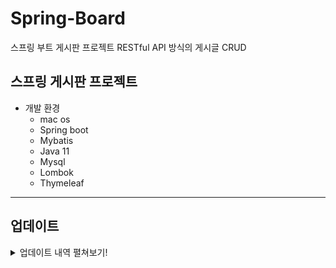 # Spring-Board
 스프링 부트 게시판 프로젝트
 RESTful API 방식의 게시글 CRUD
 
## 스프링 게시판 프로젝트

- 개발 환경
  - mac os
  - Spring boot
  - Mybatis
  - Java 11 
  - Mysql
  - Lombok
  - Thymeleaf

---------------------

## 업데이트
<details>
  <summary>업데이트 내역 펼쳐보기!</summary>
 
- 4월 14일
> 프로젝트 세팅, 생성

- 4월 15일
> Mybatis mapper.xml 활용하여 쿼리문 작성
> 
> 기본적인 게시물 생성, 리스트 받아오기(테이블), 수정, 삭제 구현 (CRUD)

- 4월 16일
> Thymeleaf fragments(nav,head) 작성

- 4월 18일
> bootstrap 연결, nav, head 파일 부트스트랩 적용
> 
> list view page 업데이트


- 4월 19일
> paging 처리하여 board list 불러오기 작성
> 
> pagination 작성 (java)
>  
> pagination view 작업중
> > startPage ~ endPage 까지 페이지 번호 불러오기 완성
> > 
> > 페이지 번호 현재 모두 1로 표시 (추가 작업 필요)
> > 
> > 이전, 이후 버튼 표시 안됨

- 4월 20일
> pagination 완성 
>
> 개별 게시글 get view 페이지 생성

- 4월 21일
> 생성된 개별 게시글을 게시판 목록에서 제목 클릭시 연결
> 
> 생성된 게시물에 목록, 수정, 삭제 페이지 연결
> 
> BoardController에서 페이지 get, update, delete 요청 url을 @PathVariable에서 @RequestParam으로 교체
> > ex) board/delete/{bno} => board/delete?bno={bno}

- 4월 22일
> 게시판 댓글 기능 추가(미완성) => 비동기 AJAX 방식
> 
> mapper, service, view(html) 작성
> 
> view에 AJAX js 설정 필요

- 4월 25일
> ReplyController (RestController)
>
> 댓글 ajax get, post로 작성, 리스트 받아기 완성
> 
> delete, update(put) 작성중

- 4월 26일
> 댓글 수정, 삭제 완성
>
> 회원(User) 테이블, model, mapper, controller 생성
>
> 회원가입 뷰, controller 완성 (로그인은 뷰 페이지만 생성)
> 
 
- 4월 27일
> 기본적인 로그인 뷰, 기능 완성
>
> spring security로 페이지 권한, 로그인 인증 추가(도중 오류발생) >> 수정 보완 필요
> 
 
- 4월 28일
> 27일 작업중 발생했던 오류 수정 (@어노테이션 실수), spring security 기본 사용법 미숙
> 
> Spring security 회원가입 시 user 권한 부여, 비밀번호 BCrypt 암호화 저장
>
> 커스텀 로그인 페이지로 로그인 인증
> 
 
 - 5월 13일
> side nav 추가
> 
> 로그인 성공시 Spring security Principal에 저장된 userName을 Common으로 모든 페이지에 전달
>
> 게시물 수정, 삭제 시 userName일치 여부 판단
>
> 전체적 css 수정
> 
 
 - 5월 17일
> 게시물 delete 방식을 getMapping에서 deleteMapping으로 변경
> 
> 삭제는 정상적으로 이루어 짐
>
> 삭제 후 게시물 리스트로 다시 이동하면 이동 후 에러 발생 (push X)
</details>



